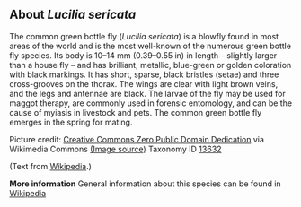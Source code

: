 **About *Lucilia sericata***
-------------------------
The common green bottle fly (*Lucilia sericata*) is a blowfly found in 
most areas of the world and is the most well-known of the numerous 
green bottle fly species. Its body is 10–14 mm (0.39–0.55 in) in 
length – slightly larger than a house fly – and has brilliant, 
metallic, blue-green or golden coloration with black markings. It has 
short, sparse, black bristles (setae) and three cross-grooves on the 
thorax. The wings are clear with light brown veins, and the legs and 
antennae are black. The larvae of the fly may be used for maggot 
therapy, are commonly used in forensic entomology, and can be the 
cause of myiasis in livestock and pets. The common green bottle fly 
emerges in the spring for mating.


Picture credit: [Creative Commons Zero Public Domain Dedication](http://creativecommons.org/publicdomain/zero/1.0/deed.en) via Wikimedia Commons [(Image source)](https://en.wikipedia.org/wiki/File:Common_European_Greenbottle_Fly.jpg)
Taxonomy ID [13632](https://www.uniprot.org/taxonomy/13632)

(Text from [Wikipedia](https://en.wikipedia.org/).)

**More information**
General information about this species can be found in [Wikipedia](https://en.wikipedia.org/wiki/Common_green_bottle_fly)
